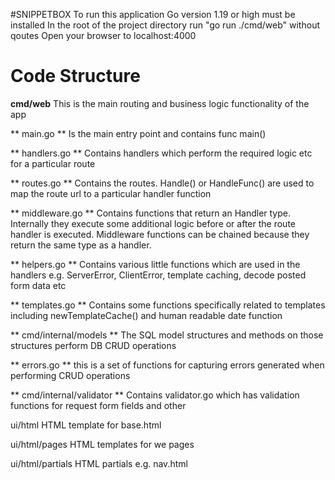 #SNIPPETBOX
To run this application Go version 1.19 or high must be installed
In the root of the project directory run "go run ./cmd/web" without qoutes
Open your browser to localhost:4000

# Code Structure
**cmd/web**
This is the main routing and business logic functionality of the app

** main.go **
Is the main entry point and contains func main()

** handlers.go **
Contains handlers which perform the required logic etc for a particular route

** routes.go **
Contains the routes. Handle() or HandleFunc() are used to map the route url to a particular handler function

** middleware.go **
Contains functions that return an Handler type. Internally they execute some additional logic before or after the route handler is executed. Middleware functions can be chained because they return the same type as a handler.

** helpers.go **
Contains various little functions which are used in the handlers e.g. ServerError, ClientError, template caching, decode posted form data etc

** templates.go **
Contains some functions specifically related to templates including newTemplateCache() and human readable date function

** cmd/internal/models **
The SQL model structures and methods on those structures perform DB CRUD operations

** errors.go **
this is a set of functions for capturing errors generated when performing CRUD operations

** cmd/internal/validator **
Contains validator.go which has validation functions for request form fields and other

ui/html
HTML template for base.html

ui/html/pages
HTML templates for we pages

ui/html/partials
HTML partials e.g. nav.html
